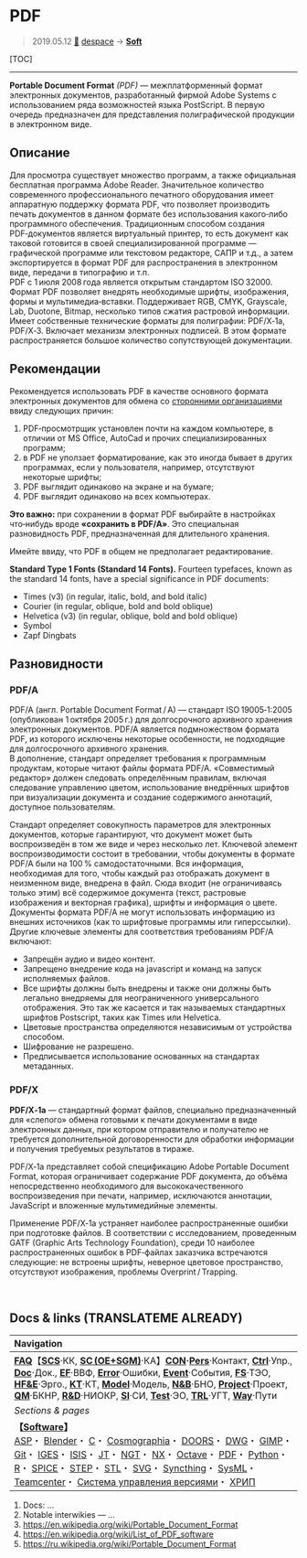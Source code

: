 # PDF
> 2019.05.12 [🚀](../index/index.md) [despace](index.md) → **[Soft](soft.md)**

[TOC]

---

**Portable Document Format** *(PDF)* — межплатформенный формат электронных документов, разработанный фирмой Adobe Systems с использованием ряда возможностей языка PostScript. В первую очередь предназначен для представления полиграфической продукции в электронном виде.



## Описание

Для просмотра существует множество программ, а также официальная бесплатная программа Adobe Reader. Значительное количество современного профессионального печатного оборудования имеет аппаратную поддержку формата PDF, что позволяет производить печать документов в данном формате без использования какого‑либо программного обеспечения. Традиционным способом создания PDF‑документов является виртуальный принтер, то есть документ как таковой готовится в своей специализированной программе — графической программе или текстовом редакторе, САПР и т.д., а затем экспортируется в формат PDF для распространения в электронном виде, передачи в типографию и т.п.<br>
PDF с 1 июля 2008 года является открытым стандартом ISO 32000.<br>
Формат PDF позволяет внедрять необходимые шрифты, изображения, формы и мультимедиа‑вставки. Поддерживает RGB, CMYK, Grayscale, Lab, Duotone, Bitmap, несколько типов сжатия растровой информации. Имеет собственные технические форматы для полиграфии: PDF/X‑1a, PDF/X‑3. Включает механизм электронных подписей. В этом формате распространяется большое количество сопутствующей документации.



## Рекомендации
Рекомендуется использовать PDF в качестве основного формата электронных документов для обмена со [сторонними организациями](contact.md) ввиду следующих причин:

   1. PDF‑просмотрщик установлен почти на каждом компьютере, в отличии от MS Office, AutoCad и прочих специализированных программ;
   1. в PDF не уползает форматирование, как это иногда бывает в других программах, если у пользователя, например, отсутствуют некоторые шрифты;
   1. PDF выглядит одинаково на экране и на бумаге;
   1. PDF выглядит одинаково на всех компьютерах.

**Это важно:** при сохранении в формат PDF выбирайте в настройках что‑нибудь вроде **«сохранить в PDF/A»**. Это специальная разновидность PDF, предназначенная для длительного хранения.

Имейте ввиду, что PDF в общем не предполагает редактирование.

**Standard Type 1 Fonts (Standard 14 Fonts).** Fourteen typefaces, known as the standard 14 fonts, have a special significance in PDF documents:

   - Times (v3) (in regular, italic, bold, and bold italic)
   - Courier (in regular, oblique, bold and bold oblique)
   - Helvetica (v3) (in regular, oblique, bold and bold oblique)
   - Symbol
   - Zapf Dingbats



## Разновидности

### PDF/A
PDF/A (англ. Portable Document Format / A) — стандарт ISO 19005‑1:2005 (опубликован 1 октября 2005 г.) для долгосрочного архивного хранения электронных документов. PDF/A является подмножеством формата PDF, из которого исключены некоторые особенности, не подходящие для долгосрочного архивного хранения.  
В дополнение, стандарт определяет требования к программным продуктам, которые читают файлы формата PDF/A. «Совместимый редактор» должен следовать определённым правилам, включая следование управлению цветом, использование внедрённых шрифтов при визуализации документа и создание содержимого аннотаций, доступное пользователям.

Стандарт определяет совокупность параметров для электронных документов, которые гарантируют, что документ может быть воспроизведён в том же виде и через несколько лет. Ключевой элемент воспроизводимости состоит в требовании, чтобы документы в формате PDF/A были на 100 % самодостаточными. Вся информация, необходимая для того, чтобы каждый раз отображать документ в неизменном виде, внедрена в файл. Сюда входит (не ограничиваясь только этим) всё содержимое документа (текст, растровые изображения и векторная графика), шрифты и информация о цвете. Документы формата PDF/A не могут использовать информацию из внешних источников (как то шрифтовые программы или гиперссылки). Другие ключевые элементы для соответствия требованиям PDF/A включают:

   - Запрещён аудио и видео контент.
   - Запрещено внедрение кода на javascript и команд на запуск исполняемых файлов.
   - Все шрифты должны быть внедрены и также они должны быть легально внедряемы для неограниченного универсального отображения. Это так же касается и так называемых стандартных шрифтов Postscript, таких как Times или Helvetica.
   - Цветовые пространства определяются независимым от устройства способом.
   - Шифрование не разрешено.
   - Предписывается использование основанных на стандартах метаданных.


### PDF/X
**PDF/X‑1a** — стандартный формат файлов, специально предназначенный для «слепого» обмена готовыми к печати документами в виде электронных данных, при котором отправителю и получателю не требуется дополнительной договоренности для обработки информации и получения требуемых результатов в тираже.

PDF/X‑1a представляет собой спецификацию Adobe Portable Document Format, которая ограничивает содержание PDF документа, до объёма непосредственно необходимого для высококачественного воспроизведения при печати, например, исключаются аннотации, JavaScript и вложенные мультимедийные элементы.

Применение PDF/X‑1a устраняет наиболее распространенные ошибки при подготовке файлов. В соответствии с исследованием, проведенным GATF (Graphic Arts Technology Foundation), среди 10 наиболее распространенных ошибок в PDF‑файлах заказчика встречаются следующие: не встроены шрифты, неверное цветовое пространство, отсутствуют изображения, проблемы Overprint / Trapping.



<p style="page-break-after:always"> </p>

## Docs & links (TRANSLATEME ALREADY)
|Navigation|
|:--|
|**[FAQ](faq.md)**【**[SCS](scs.md)**·КК, **[SC (OE+SGM)](sc.md)**·КА】**[CON](contact.md)·[Pers](person.md)**·Контакт, **[Ctrl](control.md)**·Упр., **[Doc](doc.md)**·Док., **[EF](ef.md)**·ВВФ, **[Error](error.md)**·Ошибки, **[Event](event.md)**·События, **[FS](fs.md)**·ТЭО, **[HF&E](hfe.md)**·Эрго., **[KT](kt.md)**·КТ, **[Model](model.md)**·Модель, **[N&B](nnb.md)**·БНО, **[Project](project.md)**·Проект, **[QM](qm.md)**·БКНР, **[R&D](rnd.md)**·НИОКР, **[SI](si.md)**·СИ, **[Test](test.md)**·ЭО, **[TRL](trl.md)**·УГТ, **[Way](way.md)**·Пути|
|*Sections & pages*|
|**【[Software](soft.md)】**<br> [ASP](asp.md)・ [Blender](blender.md)・ [C](c.md)・ [Cosmographia](cosmographia.md)・ [DOORS](doors.md)・ [DWG](cad_f.md)・ [GIMP](gimp.md)・ [Git](git.md)・ [IGES](cad_f.md)・ [ISIS](isis.md)・ [JT](cad_f.md)・ [NGT](neogeography_toolkit.md)・ [NX](nx.md)・ [Octave](gnu_octave.md)・ [PDF](pdf.md)・ [Python](python.md)・ [R](r.md)・ [SPICE](spice.md)・ [STEP](cad_f.md)・ [STL](systems_tool_kit.md)・ [SVG](cad_f.md)・ [Syncthing](syncthing.md)・ [SysML](sysml.md)・ [Teamcenter](teamcenter.md)・ [Система управления версиями](vcs.md)・ [ХРИП](adra.md)|

   1. Docs: …
   1. Notable interwikies — …
   1. <https://en.wikipedia.org/wiki/Portable_Document_Format>
   1. <https://en.wikipedia.org/wiki/List_of_PDF_software>
   1. <https://ru.wikipedia.org/wiki/Portable_Document_Format>
